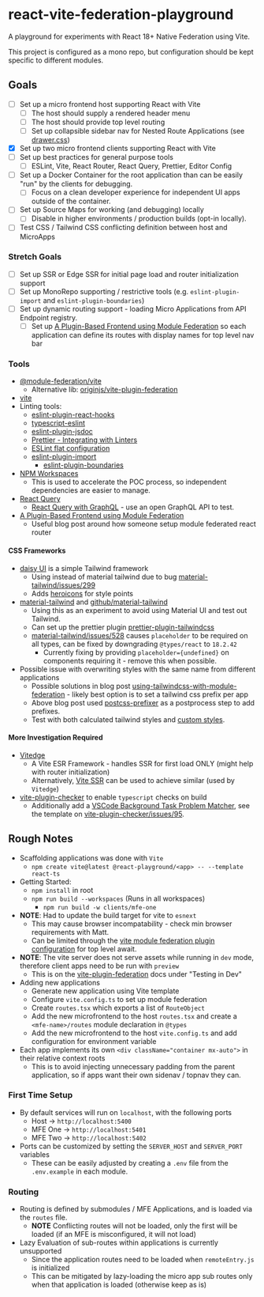 # react-vite-federation-playground

A playground for experiments with React 18+ Native Federation using Vite.

This project is configured as a mono repo, but configuration should be kept specific to different modules.

## Goals

- [ ] Set up a micro frontend host supporting React with Vite
  - [ ] The host should supply a rendered header menu
  - [ ] The host should provide top level routing
  - [ ] Set up collapsible sidebar nav for Nested Route Applications (see [drawer.css](https://github.com/saadeghi/daisyui/blob/master/src/components/styled/drawer.css))
- [x] Set up two micro frontend clients supporting React with Vite
- [ ] Set up best practices for general purpose tools
  - [ ] ESLint, Vite, React Router, React Query, Prettier, Editor Config
- [ ] Set up a Docker Container for the root application than can be easily "run" by the clients for debugging.
  - [ ] Focus on a clean developer experience for independent UI apps outside of the container.
- [ ] Set up Source Maps for working (and debugging) locally
  - [ ] Disable in higher environments / production builds (opt-in locally).
- [ ] Test CSS / Tailwind CSS conflicting definition between host and MicroApps

### Stretch Goals

- [ ] Set up SSR or Edge SSR for initial page load and router initialization support
- [ ] Set up MonoRepo supporting / restrictive tools (e.g. `eslint-plugin-import` and `eslint-plugin-boundaries`)
- [ ] Set up dynamic routing support - loading Micro Applications from API Endpoint registry.
  - [ ] Set up [A Plugin-Based Frontend using Module Federation](https://malcolmkee.com/blog/a-plugin-based-frontend-with-module-federation/) so each application can define its routes with display names for top level nav bar

### Tools

- [@module-federation/vite](https://www.npmjs.com/package/@module-federation/vite)
  - Alternative lib: [originjs/vite-plugin-federation](https://github.com/originjs/vite-plugin-federation)
- [vite](https://vitejs.dev/guide/)
- Linting tools:
  - [eslint-plugin-react-hooks](https://www.npmjs.com/package/eslint-plugin-react-hooks)
  - [typescript-eslint](https://typescript-eslint.io/linting/configs/)
  - [eslint-plugin-jsdoc](https://www.npmjs.com/package/eslint-plugin-jsdoc)
  - [Prettier - Integrating with Linters](https://prettier.io/docs/en/integrating-with-linters.html)
  - [ESLint flat configuration](https://eslint.org/blog/2022/08/new-config-system-part-2/)
  - [eslint-plugin-import](https://www.npmjs.com/package/eslint-plugin-import)
    - [eslint-plugin-boundaries](https://www.npmjs.com/package/eslint-plugin-boundaries)
- [NPM Workspaces](https://docs.npmjs.com/cli/v7/using-npm/workspaces)
  - This is used to accelerate the POC process, so independent dependencies are easier to manage.
- [React Query](https://tanstack.com/query/latest)
  - [React Query with GraphQL](https://tanstack.com/query/latest/docs/react/graphql) - use an open GraphQL API to test.
- [A Plugin-Based Frontend using Module Federation](https://malcolmkee.com/blog/a-plugin-based-frontend-with-module-federation/)
  - Useful blog post around how someone setup module federated react router

#### CSS Frameworks

- [daisy UI](https://daisyui.com) is a simple Tailwind framework
  - Using instead of material tailwind due to bug [material-tailwind/issues/299](https://github.com/creativetimofficial/material-tailwind/issues/299)
  - Adds [heroicons](https://heroicons.com/) for style points
- [material-tailwind](https://www.material-tailwind.com) and [github/material-tailwind](https://github.com/creativetimofficial/material-tailwind?ref=material-tailwind)
  - Using this as an experiment to avoid using Material UI and test out Tailwind.
  - Can set up the prettier plugin [prettier-plugin-tailwindcss](https://github.com/tailwindlabs/prettier-plugin-tailwindcss)
  - [material-tailwind/issues/528](https://github.com/creativetimofficial/material-tailwind/issues/528) causes `placeholder` to be required on all types, can be fixed by downgrading `@types/react` to `18.2.42`
    - Currently fixing by providing `placeholder={undefined}` on components requiring it - remove this when possible.
- Possible issue with overwriting styles with the same name from different applications
  - Possible solutions in blog post [using-tailwindcss-with-module-federation](https://malcolmkee.com/blog/using-tailwindcss-with-module-federation/) - likely best option is to set a tailwind css prefix per app
  - Above blog post used [postcss-prefixer](https://www.npmjs.com/package/postcss-prefixer) as a postprocess step to add prefixes.
  - Test with both calculated tailwind styles and [custom styles](https://tailwindcss.com/docs/adding-custom-styles).

#### More Investigation Required

- [Vitedge](https://vitedge.js.org/)
  - A Vite ESR Framework - handles SSR for first load ONLY (might help with router initialization)
  - Alternatively, [Vite SSR](https://github.com/frandiox/vite-ssr) can be used to achieve similar (used by `Vitedge`)
- [vite-plugin-checker](https://vite-plugin-checker.netlify.app/introduction/getting-started.html) to enable `typescript` checks on build
  - Additionally add a [VSCode Background Task Problem Matcher](https://code.visualstudio.com/Docs/editor/tasks#_background-watching-tasks), see the template on [vite-plugin-checker/issues/95](https://github.com/fi3ework/vite-plugin-checker/issues/95).

## Rough Notes

- Scaffolding applications was done with `Vite`
  - `npm create vite@latest @react-playground/<app> -- --template react-ts`
- Getting Started:
  - `npm install` in root
  - `npm run build --workspaces` (Runs in all workspaces)
    - `npm run build -w clients/mfe-one`
- **NOTE**: Had to update the build target for vite to `esnext`
  - This may cause browser incompatability - check min browser requirements with Matt.
  - Can be limited through the [vite module federation plugin configuration](https://github.com/originjs/vite-plugin-federation#error-top-level-await-is-not-available-in-the-configured-target-environment) for top level await.
- **NOTE**: The vite server does not serve assets while running in `dev` mode, therefore client apps need to be run with `preview`
  - This is on the [vite-plugin-federation](https://github.com/originjs/vite-plugin-federation#testing-in-dev-mode) docs under "Testing in Dev"
- Adding new applications
  - Generate new application using Vite template
  - Configure `vite.config.ts` to set up module federation
  - Create `routes.tsx` which exports a list of `RouteObject`
  - Add the new microfrontend to the host `routes.tsx` and create a `<mfe-name>/routes` module declaration in `@types`
  - Add the new microfrontend to the host `vite.config.ts` and add configuration for environment variable
- Each app implements its own `<div className="container mx-auto">` in their relative context roots
  - This is to avoid injecting unnecessary padding from the parent application, so if apps want their own sidenav / topnav they can.

### First Time Setup

- By default services will run on `localhost`, with the following ports
  - Host -> `http://localhost:5400`
  - MFE One -> `http://localhost:5401`
  - MFE Two -> `http://localhost:5402`
- Ports can be customized by setting the `SERVER_HOST` and `SERVER_PORT` variables
  - These can be easily adjusted by creating a `.env` file from the `.env.example` in each module.

### Routing

- Routing is defined by submodules / MFE Applications, and is loaded via the `routes` file.
  - **NOTE** Conflicting routes will not be loaded, only the first will be loaded (if an MFE is misconfigured, it will not load)
- Lazy Evaluation of sub-routes within applications is currently unsupported
  - Since the application routes need to be loaded when `remoteEntry.js` is initialized
  - This can be mitigated by lazy-loading the micro app sub routes only when that application is loaded (otherwise keep as is)
